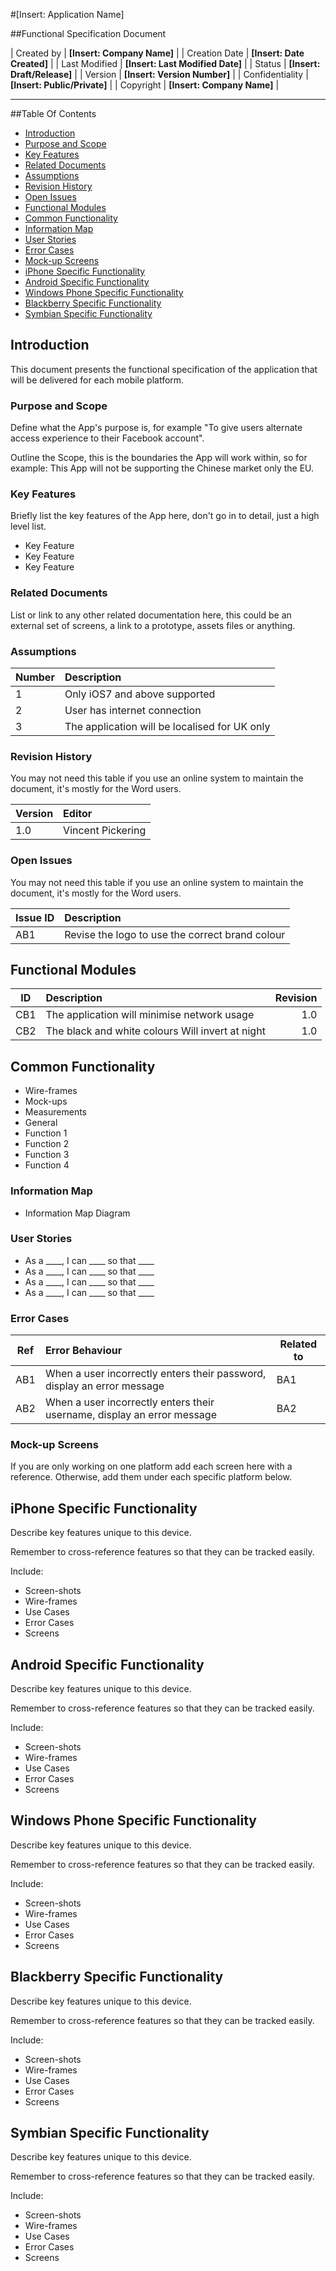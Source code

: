 #[Insert: Application Name]

##Functional Specification Document

| Created by        | **[Insert: Company Name]**        |
| Creation Date     | **[Insert: Date Created]**        |
| Last Modified     | **[Insert: Last Modified Date]**  |
| Status            | **[Insert: Draft/Release]**       |
| Version           | **[Insert: Version Number]**      |
| Confidentiality   | **[Insert: Public/Private]**      |
| Copyright         | **[Insert: Company Name]**        |

---

##Table Of Contents

-  [Introduction](#intro)
-  [Purpose and Scope](#purpose)
-  [Key Features](#keyfeatures)
-  [Related Documents](#relateddocs)
-  [Assumptions](#assumptions)
-  [Revision History](#revisionhistory)
-  [Open Issues](#openissues)
-  [Functional Modules](#functionalmodules)
-  [Common Functionality](#commonfunctionality)
-  [Information Map](#infomap)
-  [User Stories](#userstories)
-  [Error Cases](#errorcases)
-  [Mock-up Screens](#mocks)
-  [iPhone Specific Functionality](#iphone)
-  [Android Specific Functionality](#android)
-  [Windows Phone Specific Functionality](#windows)
-  [Blackberry Specific Functionality](#blackberry)
-  [Symbian Specific Functionality](#symbian)

## <a name="intro"></a>Introduction

This document presents the functional specification of the application that will be delivered for each mobile platform.

### <a name="purpose"></a>Purpose and Scope

Define what the App's purpose is, for example "To give users alternate access experience to their Facebook account".

Outline the Scope, this is the boundaries the App will work within, so for example: This App will not be supporting the Chinese market only the EU.

### <a name="keyfeatures"></a>Key Features

Briefly list the key features of the App here, don't go in to detail, just a high level list.

-  Key Feature 
-  Key Feature 
-  Key Feature 

### <a name="relateddocs"></a>Related Documents

List or link to any other related documentation here, this could be an external set of screens, a link to a prototype, assets files or anything.

### <a name="assumptions"></a>Assumptions

| Number | Description                                          |
| -------|:-----------------------------------------------------|
| 1      | Only iOS7 and above supported                        |
| 2      | User has internet connection                         |
| 3      | The application will be localised for UK only        |


### <a name="revisionhistory"></a>Revision History

You may not need this table if you use an online system to maintain the document, it's mostly for the Word users.

| Version  | Editor                                               |
| ---------|:-----------------------------------------------------|
| 1.0      | Vincent Pickering                                    |


### <a name="openissues"></a>Open Issues

You may not need this table if you use an online system to maintain the document, it's mostly for the Word users.

| Issue ID  | Description                                          |
| ----------|:-----------------------------------------------------|
| AB1       | Revise the logo to use the correct brand colour      |

## <a name="functionalmodules"></a>Functional Modules

| ID     | Description                                       | Revision  |
| -------|:--------------------------------------------------| ---------:|
| CB1    | The application will minimise network usage       | 1.0       |
| CB2    | The black and white colours Will invert at night  | 1.0       |


## <a name="commonfunctionality"></a>Common Functionality

-  Wire-frames
-  Mock-ups
-  Measurements
-  General
-  Function 1
-  Function 2
-  Function 3
-  Function 4

### <a name="infomap"></a>Information Map

- Information Map Diagram

### <a name="userstories"></a>User Stories

-  As a ____, I can ____ so that ____
-  As a ____, I can ____ so that ____
-  As a ____, I can ____ so that ____
-  As a ____, I can ____ so that ____

### <a name="errorcases"></a>Error Cases

| Ref       | Error Behaviour                                                             | Related to |
| ----------|:----------------------------------------------------------------------------| -----------|
| AB1       | When a user incorrectly enters their password, display an error message     | BA1        |
| AB2       | When a user incorrectly enters their username, display an error message     | BA2        |

### <a name="mocks"></a>Mock-up Screens

If you are only working on one platform add each screen here with a reference. Otherwise, add them under each specific platform below.

## <a name="iphone"></a>iPhone Specific Functionality

Describe key features unique to this device.

Remember to cross-reference features so that they can be tracked easily.

Include:

-  Screen-shots 
-  Wire-frames
-  Use Cases
-  Error Cases 
-  Screens

## <a name="android"></a>Android Specific Functionality

Describe key features unique to this device.

Remember to cross-reference features so that they can be tracked easily.

Include:

-  Screen-shots 
-  Wire-frames
-  Use Cases
-  Error Cases 
-  Screens

## <a name="windows"></a>Windows Phone Specific Functionality

Describe key features unique to this device.

Remember to cross-reference features so that they can be tracked easily.

Include:

-  Screen-shots 
-  Wire-frames
-  Use Cases
-  Error Cases 
-  Screens

## <a name="blackberry"></a>Blackberry Specific Functionality

Describe key features unique to this device.

Remember to cross-reference features so that they can be tracked easily.

Include:

-  Screen-shots 
-  Wire-frames
-  Use Cases
-  Error Cases 
-  Screens

## <a name="symbian"></a>Symbian Specific Functionality

Describe key features unique to this device.

Remember to cross-reference features so that they can be tracked easily.

Include:

-  Screen-shots 
-  Wire-frames
-  Use Cases
-  Error Cases 
-  Screens
